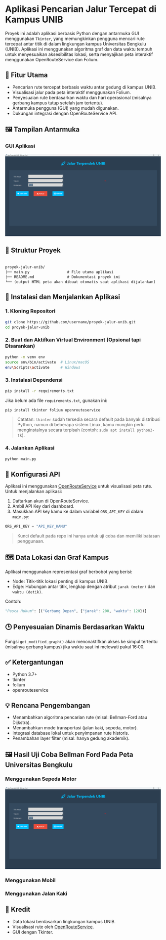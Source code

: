 # Aplikasi Pencarian Jalur Tercepat di Kampus UNIB

Proyek ini adalah aplikasi berbasis Python dengan antarmuka GUI menggunakan `Tkinter`, yang memungkinkan pengguna mencari rute tercepat antar titik di dalam lingkungan kampus Universitas Bengkulu (UNIB). Aplikasi ini menggunakan algoritma graf dan data waktu tempuh untuk menyesuaikan aksesibilitas lokasi, serta menyajikan peta interaktif menggunakan OpenRouteService dan Folium.

## 🧭 Fitur Utama

- Pencarian rute tercepat berbasis waktu antar gedung di kampus UNIB.
- Visualisasi jalur pada peta interaktif menggunakan Folium.
- Penyesuaian rute berdasarkan waktu dan hari operasional (misalnya gerbang kampus tutup setelah jam tertentu).
- Antarmuka pengguna (GUI) yang mudah digunakan.
- Dukungan integrasi dengan OpenRouteService API.

## 🖼️ Tampilan Antarmuka

### GUI Aplikasi
![GUI Aplikasi](GUI_AI.png)

## 📂 Struktur Proyek

```

proyek-jalur-unib/
├── main.py                 # File utama aplikasi
├── README.md               # Dokumentasi proyek ini
└── (output HTML peta akan dibuat otomatis saat aplikasi dijalankan)

````

## 🔧 Instalasi dan Menjalankan Aplikasi

### 1. Kloning Repositori

```bash
git clone https://github.com/username/proyek-jalur-unib.git
cd proyek-jalur-unib
````

### 2. Buat dan Aktifkan Virtual Environment (Opsional tapi Disarankan)

```bash
python -m venv env
source env/bin/activate  # Linux/macOS
env\Scripts\activate     # Windows
```

### 3. Instalasi Dependensi

```bash
pip install -r requirements.txt
```

Jika belum ada file `requirements.txt`, gunakan ini:

```bash
pip install tkinter folium openrouteservice
```

> Catatan: `tkinter` sudah tersedia secara default pada banyak distribusi Python, namun di beberapa sistem Linux, kamu mungkin perlu menginstalnya secara terpisah (contoh: `sudo apt install python3-tk`).

### 4. Jalankan Aplikasi

```bash
python main.py
```

## 🔑 Konfigurasi API

Aplikasi ini menggunakan [OpenRouteService](https://openrouteservice.org/) untuk visualisasi peta rute. Untuk menjalankan aplikasi:

1. Daftarkan akun di OpenRouteService.
2. Ambil API Key dari dashboard.
3. Masukkan API key kamu ke dalam variabel `ORS_API_KEY` di dalam `main.py`:

```python
ORS_API_KEY = "API_KEY_KAMU"
```

> Kunci default pada repo ini hanya untuk uji coba dan memiliki batasan penggunaan.

## 🗺️ Data Lokasi dan Graf Kampus

Aplikasi menggunakan representasi graf berbobot yang berisi:

* Node: Titik-titik lokasi penting di kampus UNIB.
* Edge: Hubungan antar titik, lengkap dengan atribut `jarak (meter)` dan `waktu (detik)`.

Contoh:

```python
"Pasca Hukum": [("Gerbang Depan", {"jarak": 200, "waktu": 120})]
```

## 🕒 Penyesuaian Dinamis Berdasarkan Waktu

Fungsi `get_modified_graph()` akan menonaktifkan akses ke simpul tertentu (misalnya gerbang kampus) jika waktu saat ini melewati pukul 16:00.

## ✅ Ketergantungan

* Python 3.7+
* tkinter
* folium
* openrouteservice

## 💡 Rencana Pengembangan

* Menambahkan algoritma pencarian rute (misal: Bellman-Ford atau Dijkstra).
* Menambahkan mode transportasi (jalan kaki, sepeda, motor).
* Integrasi database lokal untuk penyimpanan rute historis.
* Penambahan layer filter (misal: hanya gedung akademik).

## 🖼️ Hasil Uji Coba Bellman Ford Pada Peta Universitas Bengkulu

### Menggunakan Sepeda Motor
![GUI Motor](GUI_AI.png)
### Menggunakan Mobil

### Menggunakan Jalan Kaki

## 🙌 Kredit

* Data lokasi berdasarkan lingkungan kampus UNIB.
* Visualisasi rute oleh [OpenRouteService](https://openrouteservice.org/).
* GUI dengan Tkinter.
